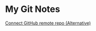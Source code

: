 # My Git Notes

[Connect GitHub remote repo (Alternative)](https://github.com/junerockwell/MyGitNotes/blob/main/AddGitHubRemote.md)
